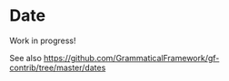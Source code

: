 Date
====

Work in progress!

See also <https://github.com/GrammaticalFramework/gf-contrib/tree/master/dates>

